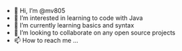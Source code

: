 - 👋 Hi, I’m @mv805
- 👀 I’m interested in learning to code with Java
- 🌱 I’m currently learning basics and syntax
- 💞️ I’m looking to collaborate on any open source projects
- 📫 How to reach me ...

<!---
mv805/mv805 is a ✨ special ✨ repository because its `README.md` (this file) appears on your GitHub profile.
You can click the Preview link to take a look at your changes.
--->
